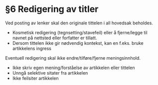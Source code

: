 # §6 Redigering av titler
Ved posting av lenker skal den originale tittelen i all hovedsak beholdes.

* Kosmetisk redigering (tegnsetting/stavefeil) eller å fjerne/legge til navnet på nettsted eller forfatter er tillatt.
* Dersom tittelen ikke gir nødvendig kontekst, kan en f.eks. bruke artikkelens ingress

Eventuell redigering skal ikke endre/tilføre/fjerne meningsinnhold. 

* Ikke skriv egen mening/forståelse av artikkelen eller tittelen
* Unngå selektive sitater fra artikkelen
* Ikke feilsiter artikkelen
